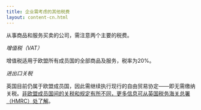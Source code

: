 ```yaml
---
title: 企业需考虑的其他税费
layout: content-cn.html
---
```


从事商品和服务买卖的公司，需注意两个主要的税费。 

*增值税（VAT）*

增值税适用于欧盟所有成员国的全部商品及服务，税率为20%。

*进出口关税*

英国目前仍属于欧盟成员国，因此需继续执行现行的自由贸易协定——即无需缴纳关税。[非欧盟成员国间的关税和规定有所不同，更多信息可从英国税务海关总署（HMRC）处了解](https://www.gov.uk/topic/business-tax/import-export)。